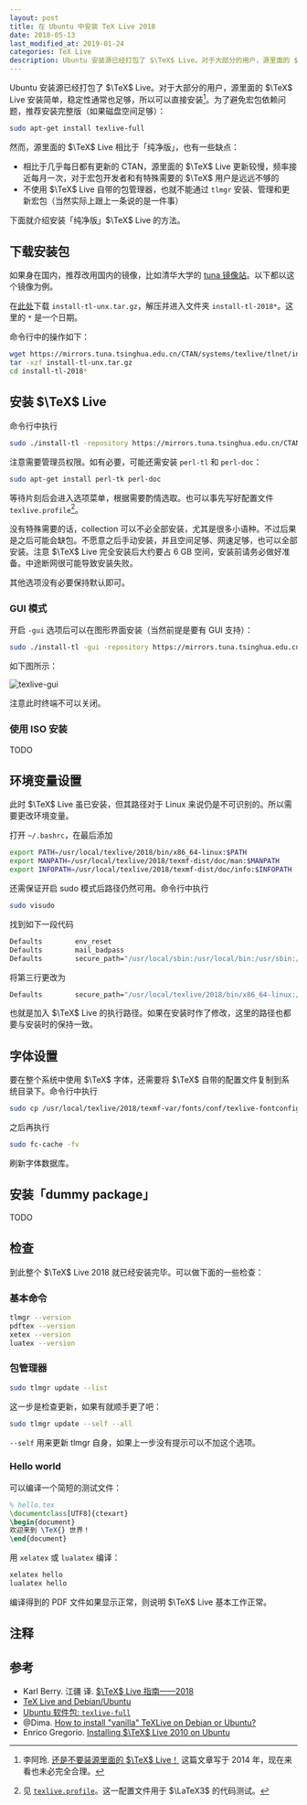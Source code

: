 ```yaml
---
layout: post
title: 在 Ubuntu 中安装 TeX Live 2018
date: 2018-05-13
last_modified_at: 2019-01-24
categories: TeX Live
description: Ubuntu 安装源已经打包了 $\TeX$ Live。对于大部分的用户，源里面的 $\TeX$ Live 安装简单，稳定性通常也足够，所以可以直接安装。为了避免宏包依赖问题，推荐安装完整版（如果磁盘空间足够）。
---
```


Ubuntu 安装源已经打包了 $\TeX$ Live。对于大部分的用户，源里面的 $\TeX$ Live 安装简单，稳定性通常也足够，所以可以直接安装[^li-a-ling]。为了避免宏包依赖问题，推荐安装完整版（如果磁盘空间足够）：

[^li-a-ling]: 李阿玲. [还是不要装源里面的 $\TeX$ Live！](https://zhuanlan.zhihu.com/p/19699561) 这篇文章写于 2014 年，现在来看也未必完全合理。

```sh
sudo apt-get install texlive-full
```

然而，源里面的 $\TeX$ Live 相比于「纯净版」，也有一些缺点：

- 相比于几乎每日都有更新的 CTAN，源里面的 $\TeX$ Live 更新较慢，频率接近每月一次，对于宏包开发者和有特殊需要的 $\TeX$ 用户是远远不够的
- 不使用 $\TeX$ Live 自带的包管理器，也就不能通过 `tlmgr` 安装、管理和更新宏包（当然实际上跟上一条说的是一件事）

下面就介绍安装「纯净版」$\TeX$ Live 的方法。

## 下载安装包

如果身在国内，推荐改用国内的镜像，比如清华大学的 [tuna 镜像站](https://mirrors.tuna.tsinghua.edu.cn/)。以下都以这个镜像为例。

在[此处](https://mirrors.tuna.tsinghua.edu.cn/CTAN/systems/texlive/tlnet/)下载 `install-tl-unx.tar.gz`，解压并进入文件夹 `install-tl-2018*`。这里的 `*` 是一个日期。

命令行中的操作如下：

```sh
wget https://mirrors.tuna.tsinghua.edu.cn/CTAN/systems/texlive/tlnet/install-tl-unx.tar.gz
tar -xzf install-tl-unx.tar.gz
cd install-tl-2018*
```

## 安装 $\TeX$ Live

命令行中执行

```sh
sudo ./install-tl -repository https://mirrors.tuna.tsinghua.edu.cn/CTAN/systems/texlive/tlnet/
```

注意需要管理员权限。如有必要，可能还需安装 `perl-tl` 和 `perl-doc`：

```sh
sudo apt-get install perl-tk perl-doc
```

等待片刻后会进入选项菜单，根据需要酌情选取。也可以事先写好配置文件 `texlive.profile`[^profile]。

[^profile]: 见 [`texlive.profile`](https://github.com/latex3/latex3/blob/main/support/texlive.profile)。这一配置文件用于 $\LaTeX3$ 的代码测试。

没有特殊需要的话，collection 可以不必全部安装，尤其是很多小语种。不过后果是之后可能会缺包。不愿意之后手动安装，并且空间足够、网速足够，也可以全部安装。注意 $\TeX$ Live 完全安装后大约要占 6 GB 空间，安装前请务必做好准备。中途断网很可能导致安装失败。

其他选项没有必要保持默认即可。

### GUI 模式

开启 `-gui` 选项后可以在图形界面安装（当然前提是要有 GUI 支持）：

```sh
sudo ./install-tl -gui -repository https://mirrors.tuna.tsinghua.edu.cn/CTAN/systems/texlive/tlnet/
```

如下图所示：

![texlive-gui](/images/install-texlive-ubuntu/texlive-gui.png)

注意此时终端不可以关闭。

### 使用 ISO 安装

TODO

## 环境变量设置

此时 $\TeX$ Live 虽已安装，但其路径对于 Linux 来说仍是不可识别的。所以需要更改环境变量。

打开 `~/.bashrc`，在最后添加

```sh
export PATH=/usr/local/texlive/2018/bin/x86_64-linux:$PATH
export MANPATH=/usr/local/texlive/2018/texmf-dist/doc/man:$MANPATH
export INFOPATH=/usr/local/texlive/2018/texmf-dist/doc/info:$INFOPATH
```

还需保证开启 sudo 模式后路径仍然可用。命令行中执行

```sh
sudo visudo
```

找到如下一段代码

```sh
Defaults        env_reset
Defaults        mail_badpass
Defaults        secure_path="/usr/local/sbin:/usr/local/bin:/usr/sbin:/usr/bin:/sbin:/bin:/snap/bin"
```

将第三行更改为

```sh
Defaults        secure_path="/usr/local/texlive/2018/bin/x86_64-linux:/usr/local/sbin:/usr/local/bin:/usr/sbin:/usr/bin:/sbin:/bin:/snap/bin"
```

也就是加入 $\TeX$ Live 的执行路径。如果在安装时作了修改，这里的路径也都要与安装时的保持一致。

## 字体设置

要在整个系统中使用 $\TeX$ 字体，还需要将 $\TeX$ 自带的配置文件复制到系统目录下。命令行中执行

```sh
sudo cp /usr/local/texlive/2018/texmf-var/fonts/conf/texlive-fontconfig.conf /etc/fonts/conf.d/09-texlive.conf
```

之后再执行

```sh
sudo fc-cache -fv
```

刷新字体数据库。

## 安装「dummy package」

TODO

## 检查

到此整个 $\TeX$ Live 2018 就已经安装完毕。可以做下面的一些检查：

### 基本命令

```sh
tlmgr --version
pdftex --version
xetex --version
luatex --version
```

### 包管理器

```sh
sudo tlmgr update --list
```

这一步是检查更新，如果有就顺手更了吧：

```sh
sudo tlmgr update --self --all
```

`--self` 用来更新 tlmgr 自身，如果上一步没有提示可以不加这个选项。

### Hello world

可以编译一个简短的测试文件：

```tex
% hello.tex
\documentclass[UTF8]{ctexart}
\begin{document}
欢迎来到 \TeX{} 世界！
\end{document}
```

用 `xelatex` 或 `lualatex` 编译：

```sh
xelatex hello
lualatex hello
```

编译得到的 PDF 文件如果显示正常，则说明 $\TeX$ Live 基本工作正常。

## 注释

<div id="footnotes"></div>

## 参考

- Karl Berry. 江疆 译. [$\TeX$ Live 指南——2018](https://tug.org/texlive/doc/texlive-zh-cn/texlive-zh-cn.pdf)
- [TeX Live and Debian/Ubuntu](https://www.tug.org/texlive/debian.html)
- [Ubuntu 软件包: `texlive-full`](https://packages.ubuntu.com/disco/texlive-full)
- @Dima. [How to install "vanilla" TeXLive on Debian or Ubuntu?](https://tex.stackexchange.com/q/1092)
- Enrico Gregorio. [Installing $\TeX$ Live 2010 on Ubuntu](https://www.tug.org/TUGboat/tb32-1/tb100gregorio.pdf)
